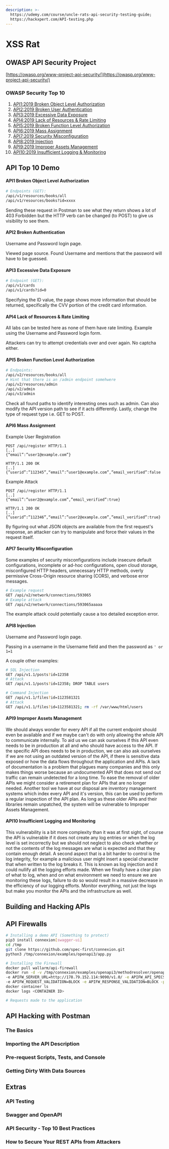 ```yaml
---
description: >-
  https://udemy.com/course/uncle-rats-api-security-testing-guide;
  https://hackxpert.com/API-testing.php
---
```


# XSS Rat

## OWASP API Security Project

[https://owasp.org/www-project-api-security/](https://owasp.org/www-project-api-security/)

### OWASP Security Top 10

1. [API1:2019 Broken Object Level Authorization](https://github.com/OWASP/API-Security/blob/master/2019/en/src/0xa1-broken-object-level-authorization.md)
2. [API2:2019 Broken User Authentication](https://github.com/OWASP/API-Security/blob/master/2019/en/src/0xa2-broken-user-authentication.md)
3. [API3:2019 Excessive Data Exposure](https://github.com/OWASP/API-Security/blob/master/2019/en/src/0xa3-excessive-data-exposure.md)
4. [API4:2019 Lack of Resources & Rate Limiting](https://github.com/OWASP/API-Security/blob/master/2019/en/src/0xa4-lack-of-resources-and-rate-limiting.md)
5. [API5:2019 Broken Function Level Authorization](https://github.com/OWASP/API-Security/blob/master/2019/en/src/0xa5-broken-function-level-authorization.md)
6. [API6:2019 Mass Assignment](https://github.com/OWASP/API-Security/blob/master/2019/en/src/0xa6-mass-assignment.md)
7. [API7:2019 Security Misconfiguration](https://github.com/OWASP/API-Security/blob/master/2019/en/src/0xa7-security-misconfiguration.md)
8. [API8:2019 Injection](https://github.com/OWASP/API-Security/blob/master/2019/en/src/0xa8-injection.md)
9. [API9:2019 Improper Assets Management](https://github.com/OWASP/API-Security/blob/master/2019/en/src/0xa9-improper-assets-management.md)
10. [API10:2019 Insufficient Logging & Monitoring](https://github.com/OWASP/API-Security/blob/master/2019/en/src/0xaa-insufficient-logging-monitoring.md)

## API Top 10 Demo

#### API1 Broken Object Level Authorization

```bash
# Endpoints (GET):
/api/v1/resources/books/all
/api/v1/resources/books?id=xxxx
```

Sending these request in Postman to see what they return shows a lot of 403 Forbidden but the HTTP verb can be changed (to POST) to give us visibility to see them.

#### API2 Broken Authentication

Username and Password login page.

Viewed page source. Found Username and mentions that the password will have to be guessed.

#### API3 Excessive Data Exposure

```bash
# Endpoint (GET):
/api/v1/cards
/api/v1/cards?id=0
```

Specifying the ID value, the page shows more information that should be returned, specifically the CVV portion of the credit card information.

#### API4 Lack of Resources & Rate Limiting

All labs can be tested here as none of them have rate limiting. Example using the Username and Password login form.

Attackers can try to attempt credentials over and over again. No captcha either.

#### API5 Broken Function Level Authorization

```bash
# Endpoints:
/api/v2/resources/books/all
# Hint that there is an /admin endpoint somehwere
/api/v2/resources/admin
/api/v2/admin
/api/v3/admin
```

Check all found paths to identify interesting ones such as admin. Can also modify the API version path to see if it acts differently. Lastly, change the type of request type i.e. GET to POST.

#### API6 Mass Assignment

Example User Registration

```http
POST /api/register HTTP/1.1
[..]
{“email”:”user1@example.com”}

HTTP/1.1 200 OK
[..]
{”userid”:”112345”,“email”:”user1@example.com”,”email_verified”:false
```

Example Attack

```http
POST /api/register HTTP/1.1
[..]
{“email”:”user2@example.com”,”email_verified”:true}

HTTP/1.1 200 OK
[..]
{”userid”:”112346”,“email”:”user2@example.com”,”email_verified”:true}
```

By figuring out what JSON objects are available from the first request's response, an attacker can try to manipulate and force their values in the request itself.

#### API7 Security Misconfiguration

Some examples of security misconfigurations include insecure default configurations, incomplete or ad-hoc configurations, open cloud storage, misconfigured HTTP headers, unnecessary HTTP methods, overly permissive Cross-Origin resource sharing (CORS), and verbose error messages.

```bash
# Example request
GET /api/v2/network/connections/593065
# Example attack
GET /api/v2/network/connections/593065aaaaa
```

The example attack could potentially cause a too detailed exception error.

#### API8 Injection

Username and Password login page.

Passing in a username in the Username field and then the password as `' or 1=1`

A couple other examples:

```bash
# SQL Injection
GET /api/v1.1/posts?id=12358
# Attack
GET /api/v1.1/posts?id=12358; DROP TABLE users

# Command Injection
GET /api/v1.1/files?id=1123581321
# Attack
GET /api/v1.1/files?id=1123581321; rm -rf /var/www/html/users
```

#### API9 Improper Assets Management

We should always wonder for every API if all the current endpoint should even be available and if we maybe can't do with only allowing the whole API to communicate internally. To aid us we can ask ourselves if this API even needs to be in production at all and who should have access to the API. If the specific API does needs to be in production, we can also ask ourselves if we are not using an outdated version of the API, if there is sensitive data exposed or how the data flows throughout the application and APIs. A lack of documentation is a problem that plagues many companies and this only makes things worse because an undocumented API that does not send out traffic can remain undetected for a long time. To ease the removal of older APIs we might consider a retirement plan for APIs that are no longer needed. Another tool we have at our disposal are inventory management systems which index every API and it's version, this can be used to perform a regular inspection of the API plan. As long as these older APIs and their libraries remain unpatched, the system will be vulnerable to Improper Assets Management.

#### API10 Insufficient Logging and Monitoring

This vulnerability is a bit more complexity than it was at first sight, of course the API is vulnerable if it does not create any log entries or when the log level is set incorrectly but we should not neglect to also check whether or not the contents of the log messages are what is expected and that they contain enough detail. A second aspect that is a bit harder to control is the log integrity, for example a malicious user might insert a special character that when written to the log breaks it. This is known as log injection and it could nullify all the logging efforts made. When we finally have a clear plan of what to log, when and on what environment we need to ensure we are monitoring these logs, failure to do so would result in a massive decrease in the efficiency of our logging efforts. Monitor everything, not just the logs but make you monitor the APIs and the infrastructure as well.

## Building and Hacking APIs

## API Firewalls

```bash
# Installing a demo API (Something to protect)
pip3 install connexion[swagger-ui]
cd /tmp
git clone https://github.com/spec-first/connexion.git
python3 /tmp/connexion/examples/openapi3/app.py
```

```bash
# Installing the Firewall
docker pull wallarm/api-firewall
docker run -d -v /tmp/connexion/examples/openapi3/methodresolver/openapi/:/tmp \
-e APIFW_SERVER_URL=http://178.79.152.114:9090/v1.0/ -e APIFW_API_SPECS=/tmp/pets-api.yaml \
-e APIFW_REQUEST_VALIDATION=BLOCK -e APIFW_RESPONSE_VALIDATION=BLOCK -p 8282:8282 wallarm/api-firewall
docker container ls
docker logs <CONTAINER ID>
```

```bash
# Requests made to the application

```

## API Hacking with Postman

### The Basics

### Importing the API Description

### Pre-request Scripts, Tests, and Console

### Getting Dirty With Data Sources

## Extras

### API Testing

### Swagger and OpenAPI

### API Security - Top 10 Best Practices

### How to Secure Your REST APIs from Attackers



